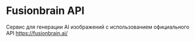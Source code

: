 # Fusionbrain API

Сервис для генерации AI изображений с использованием официального API https://fusionbrain.ai/

<!-- ---
# https://vitepress.dev/reference/default-theme-home-page
layout: home

hero:
  name: "Fusionbrain"
  text: "A VitePress Site"
  tagline: My great project tagline
  actions:
    - theme: brand
      text: Markdown Examples
      link: /markdown-examples
    - theme: alt
      text: API Examples
      link: /api-examples

features:
  - title: Feature A
    details: Lorem ipsum dolor sit amet, consectetur adipiscing elit
  - title: Feature B
    details: Lorem ipsum dolor sit amet, consectetur adipiscing elit
  - title: Feature C
    details: Lorem ipsum dolor sit amet, consectetur adipiscing elit
--- -->
